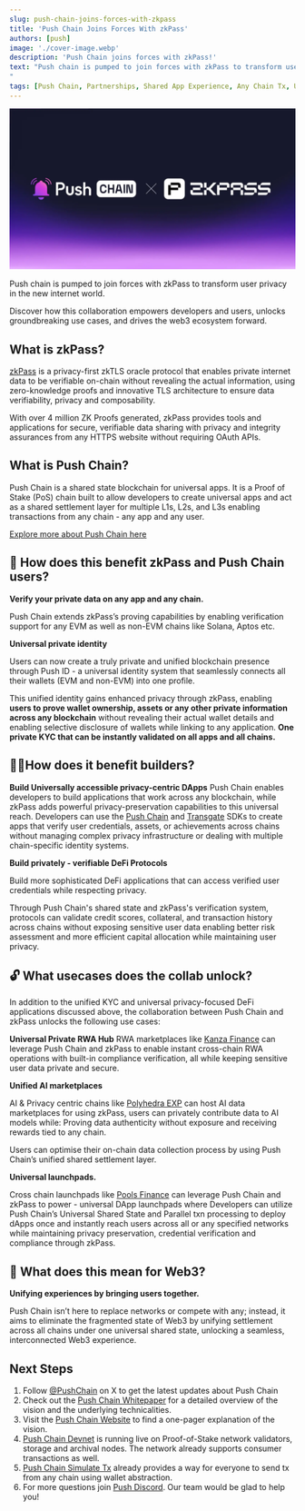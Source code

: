 ```yaml
---
slug: push-chain-joins-forces-with-zkpass
title: 'Push Chain Joins Forces With zkPass'
authors: [push]
image: './cover-image.webp'
description: 'Push Chain joins forces with zkPass!'
text: "Push chain is pumped to join forces with zkPass to transform user privacy in the new internet world. Discover how this collaboration empowers devs, users and the entire web3 ecosystem!
"
tags: [Push Chain, Partnerships, Shared App Experience, Any Chain Tx, Universal Smart Contracts, Shared State Blockchain, Consumer Tx, Parallel Validators, Dynamic Sharding]
---
```


![Cover image of Push Chain joins forces with zkPass ](./cover-image.webp)

<!--truncate-->

Push chain is pumped to join forces with zkPass to transform user privacy in the new internet world.

Discover how this collaboration empowers developers and users, unlocks groundbreaking use cases, and drives the web3 ecosystem forward.

## What is zkPass?

[zkPass](https://zkpass.org/) is a privacy-first zkTLS oracle protocol that enables private internet data to be verifiable on-chain without revealing the actual information, using zero-knowledge proofs and innovative TLS architecture to ensure data verifiability, privacy and composability.

With over 4 million ZK Proofs generated, zkPass provides tools and applications for secure, verifiable data sharing with privacy and integrity assurances from any HTTPS website without requiring OAuth APIs.

## What is Push Chain?

Push Chain is a shared state blockchain for universal apps. It is a Proof of Stake (PoS) chain
built to allow developers to create universal apps and act as a shared settlement layer for multiple L1s, L2s, and L3s enabling transactions from any chain - any app and any user.

[Explore more about Push Chain here](https://push.org)

## 👥 How does this benefit zkPass and Push Chain users?

**Verify your private data on any app and any chain.**

Push Chain extends zkPass’s proving capabilities by enabling verification support for any EVM as well as non-EVM chains like Solana, Aptos etc.

**Universal private identity**

Users can now create a truly private and unified blockchain presence through Push ID - a universal identity system that seamlessly connects all their wallets (EVM and non-EVM) into one profile.

This unified identity gains enhanced privacy through zkPass, enabling **users to prove wallet ownership, assets or any other private information across any blockchain** without revealing their actual wallet details and enabling selective disclosure of wallets while linking to any application. **One private KYC that can be instantly validated on all apps and all chains.**

## 👷‍♂️How does it benefit builders?

**Build Universally accessible privacy-centric DApps**
Push Chain enables developers to build applications that work across any blockchain, while zkPass adds powerful privacy-preservation capabilities to this universal reach. Developers can use the [Push Chain](https://github.com/push-protocol/push-chain-sdk) and [Transgate](https://zkpass.gitbook.io/zkpass/developer-guides/extension-js-sdk) SDKs to create apps that verify user credentials, assets, or achievements across chains without managing complex privacy infrastructure or dealing with multiple chain-specific identity systems.

**Build privately - verifiable DeFi Protocols**

Build more sophisticated DeFi applications that can access verified user credentials while respecting privacy.

Through Push Chain's shared state and zkPass's verification system, protocols can validate credit scores, collateral, and transaction history across chains without exposing sensitive user data enabling better risk assessment and more efficient capital allocation while maintaining user privacy.

## 🔓 What usecases does the collab unlock?

In addition to the unified KYC and universal privacy-focused DeFi applications discussed above, the collaboration between Push Chain and zkPass unlocks the following use cases:

**Universal Private RWA Hub**
RWA marketplaces like [Kanza Finance](https://canza.io/) can leverage Push Chain and zkPass to enable instant cross-chain RWA operations with built-in compliance verification, all while keeping sensitive user data private and secure.

**Unified AI marketplaces**

AI & Privacy centric chains like [Polyhedra EXP](https://www.polyhedra.network/) can host AI data marketplaces for using zkPass, users can privately contribute data to AI models while: Proving data authenticity without exposure and receiving rewards tied to any chain.

Users can optimise their on-chain data collection process by using Push Chain’s unified shared settlement layer.

**Universal launchpads.**

Cross chain launchpads like [Pools Finance](https://www.poolz.finance/) can leverage Push Chain and zkPass to power - universal DApp launchpads where Developers can utilize Push Chain’s Universal Shared State and Parallel txn processing to deploy dApps once and instantly reach users across all or any specified networks while maintaining privacy preservation, credential verification and compliance through zkPass.

## **🌌** What does this mean for Web3?

**Unifying experiences by bringing users together.**

Push Chain isn’t here to replace networks or compete with any; instead, it aims to eliminate the fragmented state of Web3 by unifying settlement across all chains under one universal shared state, unlocking a seamless, interconnected Web3 experience.

## Next Steps

1. Follow [@PushChain](https://x.com/PushChain) on X to get the latest updates about Push Chain
2. Check out the [Push Chain Whitepaper](https://whitepaper.push.org/) for a detailed overview of the vision and the underlying technicalities.
3. Visit the [Push Chain Website](https://push.org/chain) to find a one-pager explanation of the vision.
4. [Push Chain Devnet](https://scan.push.org/) is running live on Proof-of-Stake network validators, storage and archival nodes. The network already supports consumer transactions as well.
5. [Push Chain Simulate Tx](https://simulate.push.org/) already provides a way for everyone to send tx from any chain using wallet abstraction.
6. For more questions join [Push Discord](https://discord.com/invite/pushprotocol). Our team would be glad to help you!

